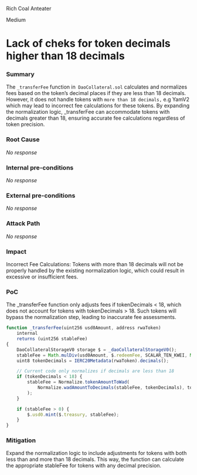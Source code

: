 Rich Coal Anteater

Medium

# Lack of cheks for token decimals higher than 18 decimals

### Summary

The `_transferFee` function in` DaoCollateral.sol` calculates and normalizes fees based on the token’s decimal places if they are less than 18 decimals. However, it does not handle tokens with `more than 18 decimals,` e.g YamV2 which may lead to incorrect fee calculations for these tokens. By expanding the normalization logic, _transferFee can accommodate tokens with decimals greater than 18, ensuring accurate fee calculations regardless of token precision.

### Root Cause

_No response_

### Internal pre-conditions

_No response_

### External pre-conditions

_No response_

### Attack Path

_No response_

### Impact

Incorrect Fee Calculations: Tokens with more than 18 decimals will not be properly handled by the existing normalization logic, which could result in excessive or insufficient fees.

### PoC

The _transferFee function only adjusts fees if tokenDecimals < 18, which does not account for tokens with tokenDecimals > 18. Such tokens will bypass the normalization step, leading to inaccurate fee assessments.
```javascript
function _transferFee(uint256 usd0Amount, address rwaToken)
    internal
    returns (uint256 stableFee)
{
    DaoCollateralStorageV0 storage $ = _daoCollateralStorageV0();
    stableFee = Math.mulDiv(usd0Amount, $.redeemFee, SCALAR_TEN_KWEI, Math.Rounding.Floor);
    uint8 tokenDecimals = IERC20Metadata(rwaToken).decimals();

    // Current code only normalizes if decimals are less than 18
    if (tokenDecimals < 18) {
        stableFee = Normalize.tokenAmountToWad(
            Normalize.wadAmountToDecimals(stableFee, tokenDecimals), tokenDecimals
        );
    }

    if (stableFee > 0) {
        $.usd0.mint($.treasury, stableFee);
    }
}
```

### Mitigation

Expand the normalization logic to include adjustments for tokens with both less than and more than 18 decimals. This way, the function can calculate the appropriate stableFee for tokens with any decimal precision.